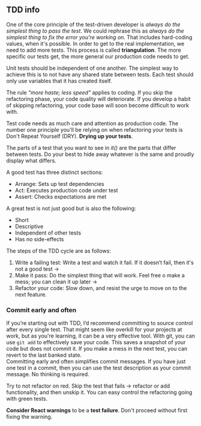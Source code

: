 ## TDD info

One of the core principle of the test-driven developer is *always do the simplest thing to pass the test*.
We could rephrase this as *always do the simplest thing to fix the error you're working on*.
That includes hard-coding values, when it's possible. In order to get to the real implementation, we need to add
more tests. This process is called **triangulation**. The more specific our tests get, the more general our
production code needs to get.

Unit tests should be independent of one another. The simplest way to achieve this is to not have any shared state
between tests. Each test should only use variables that it has created itself.

The rule *"more haste; less speed"* applies to coding. If you skip the refactoring phase, your code quality will
deteriorate. If you develop a habit of skipping refactoring, your code base will soon become difficult to work with.

Test code needs as much care and attention as production code. The number one principle you'll be relying on when
refactoring your tests is Don't Repeat Yourself (DRY). **Drying up your tests**.

The parts of a test that you want to see in *it()* are the parts that differ between tests. Do your best to hide away
whatever is the same and proudly display what differs.

A good test has three distinct sections:
- Arrange: Sets up test dependencies
- Act: Executes production code under test
- Assert: Checks expectations are met

A great test is not just good but is also the following:
- Short
- Descriptive
- Independent of other tests
- Has no side-effects

The steps of the TDD cycle are as follows:
1. Write a failing test: Write a test and watch it fail. If it doesn’t fail, then it's not a good test ->
2. Make it pass: Do the simplest thing that will work. Feel free o make a mess; you can clean it up later ->
3. Refactor your code: Slow down, and resist the urge to move on to the next feature.

### Commit early and often
If you’re starting out with TDD, I’d recommend committing to source control after every single test.
That might seem like overkill for your projects at work, but as you're learning, it can be a very effective tool.
With git, you can use `git add` to effectively save your code. This saves a snapshot of your code but does not commit it.
If you make a mess in the next test, you can revert to the last banked state. \
Committing early and often simplifies commit messages. If you have just one test in a commit, then you can use the test
description as your commit message. No thinking is required.

Try to not refactor on red. Skip the test that fails -> refactor or add functionality, and then unskip it. You can easy 
control the refactoring going with green tests.

**Consider React warnings** to be a **test failure**. Don't proceed without first fixing the warning.
